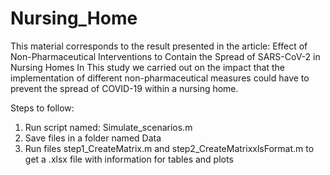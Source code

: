 # Nursing_Home
This material corresponds to the result presented in the article: 
Effect of Non-Pharmaceutical Interventions to Contain the Spread of SARS-CoV-2 in Nursing Homes 
In This study we carried out on the impact that the implementation of different non-pharmaceutical 
measures could have to prevent the spread of COVID-19 within a nursing home.

Steps to follow:

   1. Run script named: Simulate_scenarios.m
   2. Save files in a folder named Data
   3. Run files step1_CreateMatrix.m and step2_CreateMatrixxlsFormat.m to get a .xlsx file with information for tables and plots
